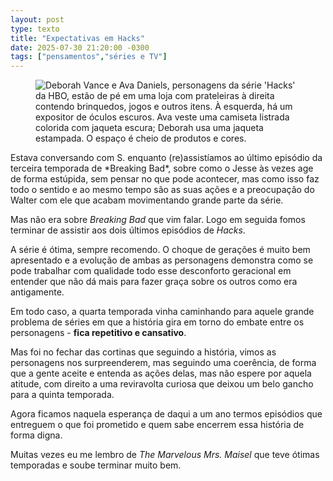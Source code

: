 ```yaml
---
layout: post
type: texto
title: "Expectativas em Hacks"
date: 2025-07-30 21:20:00 -0300
tags: ["pensamentos","séries e TV"]
---
```

<figure class="foto-post">
    <img src="{{ site.baseurl }}/assets/fotos/2025/07/Hacks.jpg" alt="Deborah Vance e Ava Daniels, personagens da série 'Hacks' da HBO, estão de pé em uma loja com prateleiras à direita contendo brinquedos, jogos e outros itens. À esquerda, há um expositor de óculos escuros. Ava veste uma camiseta listrada colorida com jaqueta escura; Deborah usa uma jaqueta estampada. O espaço é cheio de produtos e cores." title="Hacks">
</figure>
Estava conversando com S. enquanto (re)assistíamos ao último episódio da terceira temporada de *Breaking Bad*, sobre como o Jesse às vezes age de forma estúpida, sem pensar no que pode acontecer, mas como isso faz todo o sentido e ao mesmo tempo são as suas ações e a preocupação do Walter com ele que acabam movimentando grande parte da série.  

Mas não era sobre *Breaking Bad* que vim falar. Logo em seguida fomos terminar de assistir aos dois últimos episódios de *Hacks*.  

A série é ótima, sempre recomendo. O choque de gerações é muito bem apresentado e a evolução de ambas as personagens demonstra como se pode trabalhar com qualidade todo esse desconforto geracional em entender que não dá mais para fazer graça sobre os outros como era antigamente.  

Em todo caso, a quarta temporada vinha caminhando para aquele grande problema de séries em que a história gira em torno do embate entre os personagens - **fica repetitivo e cansativo**.  

Mas foi no fechar das cortinas que seguindo a história, vimos as personagens nos surpreenderem, mas seguindo uma coerência, de forma que a gente aceite e entenda as ações delas, mas não espere por aquela atitude, com direito a uma reviravolta curiosa que deixou um belo gancho para a quinta temporada.  

Agora ficamos naquela esperança de daqui a um ano termos episódios que entreguem o que foi prometido e quem sabe encerrem essa história de forma digna.  

Muitas vezes eu me lembro de *The Marvelous Mrs. Maisel* que teve ótimas temporadas e soube terminar muito bem.